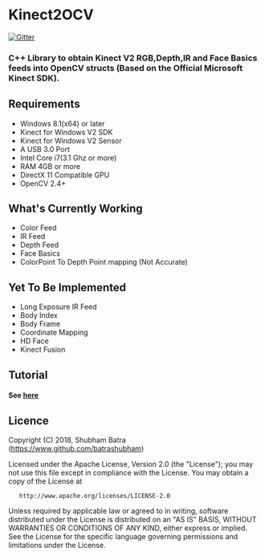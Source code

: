 # Kinect2OCV

[![Gitter](https://badges.gitter.im/batrashubham/Kinect2OCV.svg)](https://gitter.im/batrashubham/Kinect2OCV?utm_source=badge&utm_medium=badge&utm_campaign=pr-badge)

### C++ Library to obtain Kinect V2 RGB,Depth,IR and Face Basics feeds into OpenCV structs (Based on the Official Microsoft Kinect SDK).

## Requirements
- Windows 8.1(x64) or later
- Kinect for Windows V2 SDK
- Kinect for Windows V2 Sensor
- A USB 3.0 Port
- Intel Core i7(3.1 Ghz or more)
- RAM 4GB or more
- DirectX 11 Compatible GPU
- OpenCV 2.4+

## What's Currently Working
- Color Feed
- IR Feed
- Depth Feed
- Face Basics
- ColorPoint To Depth Point mapping (Not Accurate)

## Yet To Be Implemented
- Long Exposure IR Feed
- Body Index
- Body Frame
- Coordinate Mapping
- HD Face
- Kinect Fusion

## Tutorial
#### See [here](https://batrashubham.com/2016-07-28-Kinect2OCV/)


## Licence 

Copyright (C) 2018, Shubham Batra (https://www.github.com/batrashubham)

   Licensed under the Apache License, Version 2.0 (the "License");
   you may not use this file except in compliance with the License.
   You may obtain a copy of the License at

       http://www.apache.org/licenses/LICENSE-2.0

   Unless required by applicable law or agreed to in writing, software
   distributed under the License is distributed on an "AS IS" BASIS,
   WITHOUT WARRANTIES OR CONDITIONS OF ANY KIND, either express or implied.
   See the License for the specific language governing permissions and
   limitations under the License.

